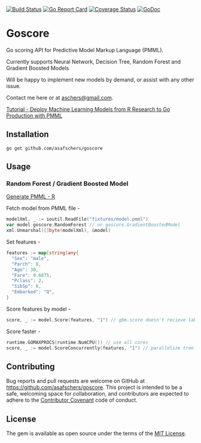 [![Build Status](https://travis-ci.org/asafschers/goscore.svg?branch=master)](https://travis-ci.org/asafschers/goscore)
[![Go Report Card](https://goreportcard.com/badge/github.com/asafschers/goscore)](https://goreportcard.com/report/github.com/asafschers/goscore)
[![Coverage Status](https://coveralls.io/repos/github/asafschers/goscore/badge.svg?branch=master)](https://coveralls.io/github/asafschers/goscore?branch=master)
[![GoDoc](https://godoc.org/github.com/asafschers/goscore?status.svg)](https://godoc.org/github.com/asafschers/goscore)

# Goscore

Go scoring API for Predictive Model Markup Language (PMML).

Currently supports Neural Network, Decision Tree, Random Forest and Gradient Boosted Models

Will be happy to implement new models by demand, or assist with any other issue.

Contact me here or at aschers@gmail.com.

[Tutorial - Deploy Machine Learning Models from R Research to Go Production with PMML](https://medium.com/@aschers/deploy-machine-learning-models-from-r-research-to-ruby-go-production-with-pmml-b41e79445d3d)

## Installation

```
go get github.com/asafschers/goscore
```

## Usage

### Random Forest / Gradient Boosted Model

[Generate PMML - R](https://github.com/asafschers/scoruby/wiki)

Fetch model from PMML file -

```go
modelXml, _ := ioutil.ReadFile("fixtures/model.pmml")
var model goscore.RandomForest // or goscore.GradientBoostedModel
xml.Unmarshal([]byte(modelXml), &model)
```

Set features -

```go
features := map[string]any{
  "Sex": "male",
  "Parch": 0,
  "Age": 30,
  "Fare": 9.6875,
  "Pclass": 2,
  "SibSp": 0,
  "Embarked": "Q",
}
```

Score features by model -

```go
score, _ := model.Score(features, "1") // gbm.score doesn't recieve label
```

Score faster -

```go
runtime.GOMAXPROCS(runtime.NumCPU()) // use all cores
score, _ := model.ScoreConcurrently(features, "1") // parallelize tree traversing
```

## Contributing

Bug reports and pull requests are welcome on GitHub at https://github.com/asafschers/goscore. This project is intended to be a safe, welcoming space for collaboration, and contributors are expected to adhere to the [Contributor Covenant](contributor-covenant.org) code of conduct.

## License

The gem is available as open source under the terms of the [MIT License](http://opensource.org/licenses/MIT).
